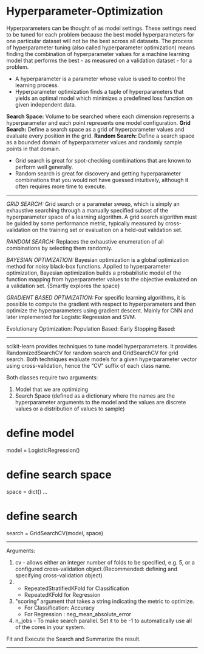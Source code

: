 # Hyperparameter-Optimization

Hyperparameters can be thought of as model settings. These settings need to be tuned for each problem because the best model hyperparameters for one particular dataset will not be the best across all datasets. The process of hyperparameter tuning (also called hyperparameter optimization) means finding the combination of hyperparameter values for a machine learning model that performs the best - as measured on a validation dataset - for a problem.

- A hyperparameter is a parameter whose value is used to control the learning process.
- Hyperparameter optimization finds a tuple of hyperparameters that yields an optimal model which minimizes a predefined loss function on given independent data.

**Search Space:** Volume to be searched where each dimension represents a hyperparameter and each point represents one model configuration.
**Grid Search:** Define a search space as a grid of hyperparameter values and evaluate every position in the grid.
**Random Search:** Define a search space as a bounded domain of hyperparameter values and randomly sample points in that domain.

- Grid search is great for spot-checking combinations that are known to perform well generally. 
- Random search is great for discovery and getting hyperparameter combinations that you would not have guessed intuitively, although it often requires more time to execute.

--------------------------------------------------------------------------------------------------------------------------------------------------------------------------------

*GRID SEARCH:* Grid search or a parameter sweep, which is simply an exhaustive searching through a manually specified subset of the hyperparameter space of a learning algorithm. A grid search algorithm must be guided by some performance metric, typically measured by cross-validation on the training set or evaluation on a held-out validation set.

*RANDOM SEARCH:* Replaces the exhaustive enumeration of all combinations by selecting them randomly. 

*BAYESIAN OPTIMIZATION:* Bayesian optimization is a global optimization method for noisy black-box functions. Applied to hyperparameter optimization, Bayesian optimization builds a probabilistic model of the function mapping from hyperparameter values to the objective evaluated on a validation set. {Smartly explores the space}

*GRADIENT BASED OPTIMIZATION:* For specific learning algorithms, it is possible to compute the gradient with respect to hyperparameters and then optimize the hyperparameters using gradient descent. Mainly for CNN and later implemented for Logistic Regression and SVM.

Evolutionary Optimization:
Population Based:
Early Stopping Based:

---------------------------------------------------------------------------------------------------------------------------------------------------------------------------------

scikit-learn provides techniques to tune model hyperparameters. It provides RandomizedSearchCV for random search and GridSearchCV for grid search. Both techniques evaluate models for a given hyperparameter vector using cross-validation, hence the “CV” suffix of each class name.

Both classes require two arguments: 
1. Model that we are optimizing
2. Search Space (defined as a dictionary where the names are the hyperparameter arguments to the model and the values are discrete values or a distribution of values to sample)

# define model
model = LogisticRegression()
# define search space
space = dict()
...
# define search
search = GridSearchCV(model, space)


--------------------------------------------------------------------------------------------------------------------------------------------------------------------------------
Arguments:

1. cv - allows either an integer number of folds to be specified, e.g. 5, or a configured cross-validation object.(Recommended: defining and specifying cross-validation object) 
2.  - RepeatedStratifiedKFold for Classification
    - RepeatedKFold for Regression
3. "scoring” argument that takes a string indicating the metric to optimize. 
    - For Classification: Accuracy
    - For Regression    : neg_mean_absolute_error
4. n_jobs - To make search parallel. Set it to be -1 to automatically use all of the cores in your system.

Fit and Execute the Search and Summarize the result.

---------------------------------------------------------------------------------------------------------------------------------------------------------------------------------



    




